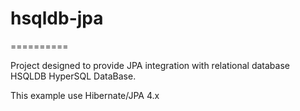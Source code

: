 # hsqldb-jpa
==========

Project designed to provide JPA integration with relational database HSQLDB HyperSQL DataBase.

This example use Hibernate/JPA 4.x

